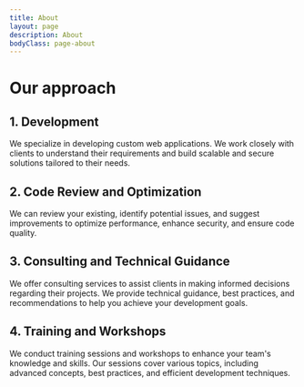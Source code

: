 ```yaml
---
title: About
layout: page
description: About
bodyClass: page-about
---
```



# Our approach
## 1. Development

We specialize in developing custom web applications. We work closely with clients to understand their requirements and build scalable and secure solutions tailored to their needs.

## 2. Code Review and Optimization

We can review your existing, identify potential issues, and suggest improvements to optimize performance, enhance security, and ensure code quality.

## 3. Consulting and Technical Guidance

We offer consulting services to assist clients in making informed decisions regarding their projects. We provide technical guidance, best practices, and recommendations to help you achieve your development goals.

## 4. Training and Workshops

We conduct training sessions and workshops to enhance your team's knowledge and skills. Our sessions cover various topics, including advanced concepts, best practices, and efficient development techniques.
